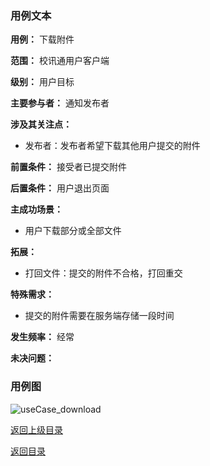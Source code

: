
### 用例文本

**用例：** 下载附件

**范围：** 校讯通用户客户端

**级别：** 用户目标

**主要参与者：** 通知发布者

**涉及其关注点：**

- 发布者：发布者希望下载其他用户提交的附件

**前置条件：** 接受者已提交附件

**后置条件：** 用户退出页面

**主成功场景：**

- 用户下载部分或全部文件

**拓展：**
 
- 打回文件：提交的附件不合格，打回重交


**特殊需求：** 

- 提交的附件需要在服务端存储一段时间
	

**发生频率：** 经常

**未决问题：** 

### 用例图

![useCase_download](https://azurlin.oss-cn-beijing.aliyuncs.com/2019ldu_SE/usecase_image/useCase_download.jpg)


[返回上级目录](useCase.md)

[返回目录](README.md)